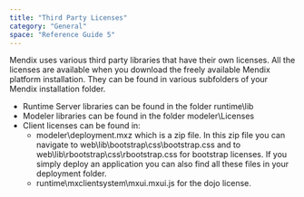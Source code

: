 ```yaml
---
title: "Third Party Licenses"
category: "General"
space: "Reference Guide 5"
---
```



Mendix uses various third party libraries that have their own licenses. All the licenses are available when you download the freely available Mendix platform installation. They can be found in various subfolders of your Mendix installation folder.

*   Runtime Server libraries can be found in the folder runtime\lib
*   Modeler libraries can be found in the folder modeler\Licenses
*   Client licenses can be found in:
    *   modeler\deployment.mxz which is a zip file. In this zip file you can navigate to web\lib\bootstrap\css\bootstrap.css and to web\lib\rbootstrap\css\rbootstrap.css for bootstrap licenses. If you simply deploy an application you can also find all these files in your deployment folder.
    *   runtime\mxclientsystem\mxui.mxui.js for the dojo license.

